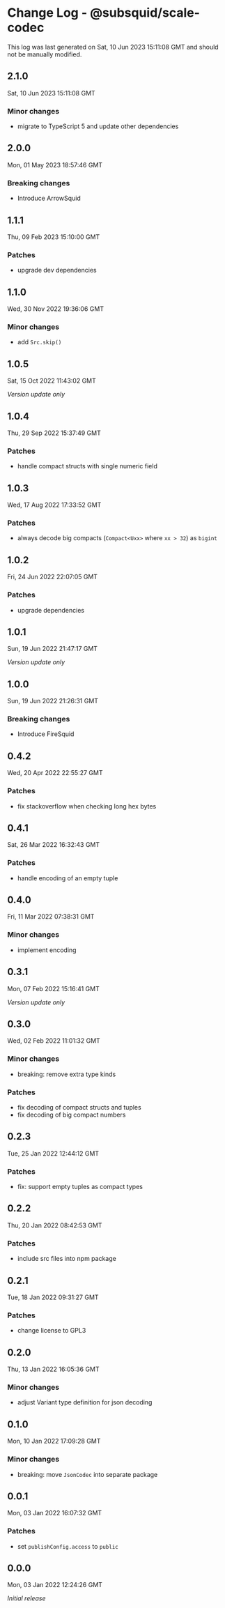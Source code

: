 # Change Log - @subsquid/scale-codec

This log was last generated on Sat, 10 Jun 2023 15:11:08 GMT and should not be manually modified.

## 2.1.0
Sat, 10 Jun 2023 15:11:08 GMT

### Minor changes

- migrate to TypeScript 5 and update other dependencies

## 2.0.0
Mon, 01 May 2023 18:57:46 GMT

### Breaking changes

- Introduce ArrowSquid

## 1.1.1
Thu, 09 Feb 2023 15:10:00 GMT

### Patches

- upgrade dev dependencies

## 1.1.0
Wed, 30 Nov 2022 19:36:06 GMT

### Minor changes

- add `Src.skip()`

## 1.0.5
Sat, 15 Oct 2022 11:43:02 GMT

_Version update only_

## 1.0.4
Thu, 29 Sep 2022 15:37:49 GMT

### Patches

- handle compact structs with single numeric field

## 1.0.3
Wed, 17 Aug 2022 17:33:52 GMT

### Patches

- always decode big compacts (`Compact<Uxx>` where `xx > 32`) as `bigint`

## 1.0.2
Fri, 24 Jun 2022 22:07:05 GMT

### Patches

- upgrade dependencies

## 1.0.1
Sun, 19 Jun 2022 21:47:17 GMT

_Version update only_

## 1.0.0
Sun, 19 Jun 2022 21:26:31 GMT

### Breaking changes

- Introduce FireSquid

## 0.4.2
Wed, 20 Apr 2022 22:55:27 GMT

### Patches

- fix stackoverflow when checking long hex bytes

## 0.4.1
Sat, 26 Mar 2022 16:32:43 GMT

### Patches

- handle encoding of an empty tuple

## 0.4.0
Fri, 11 Mar 2022 07:38:31 GMT

### Minor changes

- implement encoding

## 0.3.1
Mon, 07 Feb 2022 15:16:41 GMT

_Version update only_

## 0.3.0
Wed, 02 Feb 2022 11:01:32 GMT

### Minor changes

- breaking: remove extra type kinds

### Patches

- fix decoding of compact structs and tuples
- fix decoding of big compact numbers

## 0.2.3
Tue, 25 Jan 2022 12:44:12 GMT

### Patches

- fix: support empty tuples as compact types

## 0.2.2
Thu, 20 Jan 2022 08:42:53 GMT

### Patches

- include src files into npm package

## 0.2.1
Tue, 18 Jan 2022 09:31:27 GMT

### Patches

- change license to GPL3

## 0.2.0
Thu, 13 Jan 2022 16:05:36 GMT

### Minor changes

- adjust Variant type definition for json decoding

## 0.1.0
Mon, 10 Jan 2022 17:09:28 GMT

### Minor changes

- breaking: move `JsonCodec` into separate package

## 0.0.1
Mon, 03 Jan 2022 16:07:32 GMT

### Patches

- set `publishConfig.access` to `public`

## 0.0.0
Mon, 03 Jan 2022 12:24:26 GMT

_Initial release_

